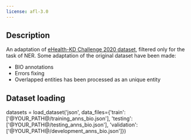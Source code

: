 ```yaml
---
license: afl-3.0
---
```


## Description

An adaptation of [eHealth-KD Challenge 2020 dataset](https://knowledge-learning.github.io/ehealthkd-2020/), filtered only for the task of NER. Some adaptation of the original dataset have been made:

- BIO annotations
- Errors fixing
- Overlapped entities has been processed as an unique entity

## Dataset loading

datasets = load_dataset('json', data_files={'train': ['@YOUR_PATH@/training_anns_bio.json'], 'testing': ['@YOUR_PATH@/testing_anns_bio.json'], 'validation': ['@YOUR_PATH@/development_anns_bio.json']})